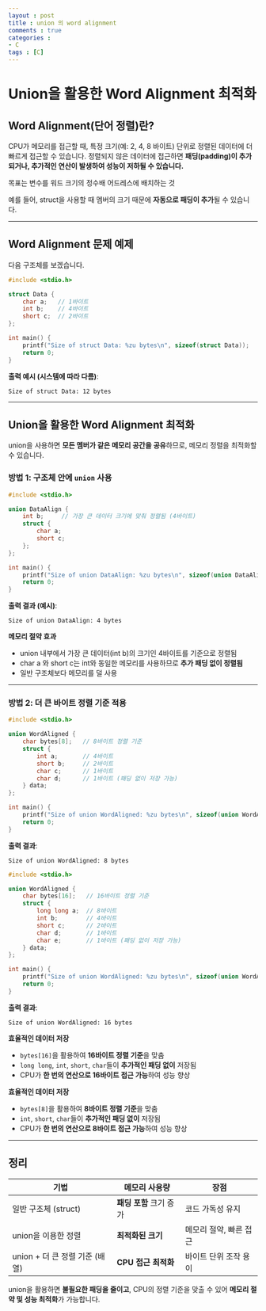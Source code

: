 ```yaml
---
layout : post
title : union 의 word alignment
comments : true
categories : 
- C
tags : [C]
---
```


# Union을 활용한 Word Alignment 최적화

## Word Alignment(단어 정렬)란?

CPU가 메모리를 접근할 때, 특정 크기(예: 2, 4, 8 바이트) 단위로 정렬된 데이터에 더 빠르게 접근할 수 있습니다. 정렬되지 않은 데이터에 접근하면 **패딩(padding)이 추가되거나, 추가적인 연산이 발생하여 성능이 저하될 수 있습니다.**

목표는 변수를 워드 크기의 정수배 어드레스에 배치하는 것

예를 들어, struct을 사용할 때 멤버의 크기 때문에 **자동으로 패딩이 추가**될 수 있습니다.

---

## Word Alignment 문제 예제

다음 구조체를 보겠습니다.

```c
#include <stdio.h>

struct Data {
    char a;   // 1바이트
    int b;    // 4바이트
    short c;  // 2바이트
};

int main() {
    printf("Size of struct Data: %zu bytes\n", sizeof(struct Data));
    return 0;
}
```

**출력 예시 (시스템에 따라 다름)**:
```
Size of struct Data: 12 bytes
```



---

## Union을 활용한 Word Alignment 최적화

union을 사용하면 **모든 멤버가 같은 메모리 공간을 공유**하므로, 메모리 정렬을 최적화할 수 있습니다.

### 방법 1: 구조체 안에 `union` 사용

```c
#include <stdio.h>

union DataAlign {
    int b;     // 가장 큰 데이터 크기에 맞춰 정렬됨 (4바이트)
    struct {
        char a;
        short c;
    };
};

int main() {
    printf("Size of union DataAlign: %zu bytes\n", sizeof(union DataAlign));
    return 0;
}
```

**출력 결과 (예시)**:
```
Size of union DataAlign: 4 bytes
```

**메모리 절약 효과**  
- union 내부에서 가장 큰 데이터(int b)의 크기인 4바이트를 기준으로 정렬됨
- char a 와 short c는 int와 동일한 메모리를 사용하므로 **추가 패딩 없이 정렬됨**
- 일반 구조체보다 메모리를 덜 사용

---

### 방법 2: 더 큰 바이트 정렬 기준 적용

```c
#include <stdio.h>

union WordAligned {
    char bytes[8];   // 8바이트 정렬 기준
    struct {
        int a;       // 4바이트
        short b;     // 2바이트
        char c;      // 1바이트
        char d;      // 1바이트 (패딩 없이 저장 가능)
    } data;
};

int main() {
    printf("Size of union WordAligned: %zu bytes\n", sizeof(union WordAligned));
    return 0;
}
```

**출력 결과**:
```
Size of union WordAligned: 8 bytes
```



```c
#include <stdio.h>

union WordAligned {
    char bytes[16];   // 16바이트 정렬 기준
    struct {
        long long a;  // 8바이트
        int b;        // 4바이트
        short c;      // 2바이트
        char d;       // 1바이트
        char e;       // 1바이트 (패딩 없이 저장 가능)
    } data;
};

int main() {
    printf("Size of union WordAligned: %zu bytes\n", sizeof(union WordAligned));
    return 0;
}
```

**출력 결과**:
```
Size of union WordAligned: 16 bytes
```

**효율적인 데이터 저장**  
- `bytes[16]`을 활용하여 **16바이트 정렬 기준**을 맞춤
- `long long`, `int`, `short`, `char`들이 **추가적인 패딩 없이** 저장됨
- CPU가 **한 번의 연산으로 16바이트 접근 가능**하여 성능 향상

**효율적인 데이터 저장**  
- `bytes[8]`을 활용하여 **8바이트 정렬 기준**을 맞춤
- `int`, `short`, `char`들이 **추가적인 패딩 없이** 저장됨
- CPU가 **한 번의 연산으로 8바이트 접근 가능**하여 성능 향상

---

## 정리

| 기법 | 메모리 사용량 | 장점 |
|------|--------------|------|
| 일반 구조체 (struct) | **패딩 포함** 크기 증가 | 코드 가독성 유지 |
| union을 이용한 정렬 | **최적화된 크기** | 메모리 절약, 빠른 접근 |
| union + 더 큰 정렬 기준 (배열) | **CPU 접근 최적화** | 바이트 단위 조작 용이 |

union을 활용하면 **불필요한 패딩을 줄이고**, CPU의 정렬 기준을 맞출 수 있어 **메모리 절약 및 성능 최적화**가 가능합니다.
